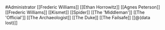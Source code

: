 #Administrator
[[Frederic Williams]]
[[Ethan Horrowitz]]
[[Agnes Peterson]]
[[Frederic Williams]]
[[Kismet]]
[[Spider]]
[[The 'Middleman']]
[[The 'Official']]
[[The Archaeologist]]
[[The Duke]]
[[The Failsafe]]
[[@(data lost)]]
